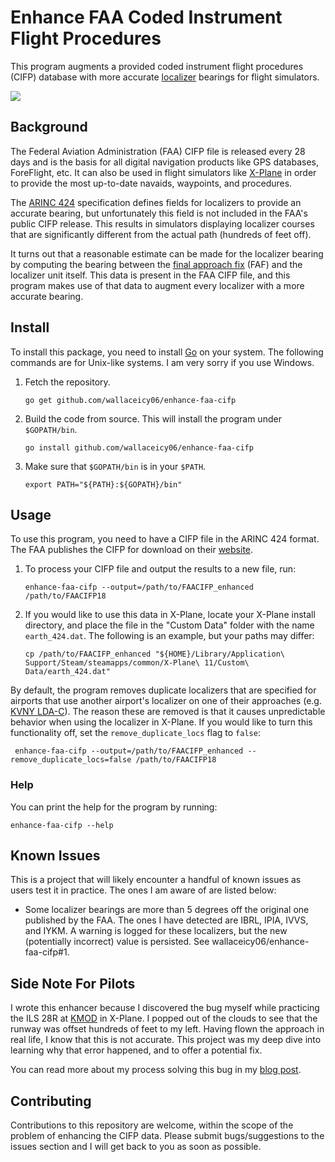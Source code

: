 # Enhance FAA Coded Instrument Flight Procedures

This program augments a provided coded instrument flight procedures (CIFP)
database with more accurate [localizer](https://en.wikipedia.org/wiki/Instrument_landing_system_localizer) bearings for flight simulators.

![](https://github.com/wallaceicy06/enhance-faa-cifp/workflows/Go/badge.svg)

## Background

The Federal Aviation Administration (FAA) CIFP file is released every 28 days
and is the basis for all digital navigation products like GPS databases,
ForeFlight, etc. It can also be used in flight simulators like
[X-Plane](https://www.x-plane.com/) in order to provide the most up-to-date
navaids, waypoints, and procedures.

The [ARINC 424](https://en.wikipedia.org/wiki/ARINC_424) specification defines
fields for localizers to provide an accurate bearing, but unfortunately this
field is not included in the FAA's public CIFP release. This results in
simulators displaying localizer courses that are significantly different from
the actual path (hundreds of feet off).

It turns out that a reasonable estimate can be made for the localizer bearing by
computing the bearing between the [final approach
fix](https://en.wikipedia.org/wiki/Final_approach_(aeronautics)#Final_approach_point)
(FAF) and the localizer unit itself. This data is present in the FAA CIFP file,
and this program makes use of that data to augment every localizer with a more
accurate bearing.

## Install

To install this package, you need to install
[Go](https://golang.org/doc/install) on your system. The following commands
are for Unix-like systems. I am very sorry if you use Windows.

1. Fetch the repository.

   ```shell
   go get github.com/wallaceicy06/enhance-faa-cifp
   ```

1. Build the code from source. This will install the program under `$GOPATH/bin`.

   ```shell
   go install github.com/wallaceicy06/enhance-faa-cifp
   ```

1. Make sure that `$GOPATH/bin` is in your `$PATH`.

    ```shell
    export PATH="${PATH}:${GOPATH}/bin"
    ```

## Usage

To use this program, you need to have a CIFP file in the ARINC 424 format. The
FAA publishes the CIFP for download on their
[website](https://www.faa.gov/air_traffic/flight_info/aeronav/digital_products/cifp/download/).

1. To process your CIFP file and output the results to a new file, run:

   ```shell
   enhance-faa-cifp --output=/path/to/FAACIFP_enhanced /path/to/FAACIFP18
   ```

2. If you would like to use this data in X-Plane, locate your X-Plane install
directory, and place the file in the "Custom Data" folder with the name
`earth_424.dat`. The following is an example, but your paths may differ:

    ```shell
    cp /path/to/FAACIFP_enhanced "${HOME}/Library/Application\ Support/Steam/steamapps/common/X-Plane\ 11/Custom\ Data/earth_424.dat"
    ```

By default, the program removes duplicate localizers that are specified for
airports that use another airport's localizer on one of their approaches (e.g.
[KVNY LDA-C](https://skyvector.com/files/tpp/2004/pdf/00552LDAC.PDF)). The
reason these are removed is that it causes unpredictable behavior when using the
localizer in X-Plane. If you would like to turn this functionality off, set the
`remove_duplicate_locs` flag to `false`:

```shell
 enhance-faa-cifp --output=/path/to/FAACIFP_enhanced --remove_duplicate_locs=false /path/to/FAACIFP18
```

### Help

You can print the help for the program by running:

```shell
enhance-faa-cifp --help
```

## Known Issues

This is a project that will likely encounter a handful of known issues as users
test it in practice. The ones I am aware of are listed below:

- Some localizer bearings are more than 5 degrees off the original one published
  by the FAA. The ones I have detected are IBRL, IPIA, IVVS, and IYKM. A
  warning is logged for these localizers, but the new (potentially incorrect)
  value is persisted. See wallaceicy06/enhance-faa-cifp#1.

## Side Note For Pilots

I wrote this enhancer because I discovered the bug myself while practicing the
ILS 28R at
[KMOD](https://skyvector.com/airport/MOD/Modesto-City-Co-Harry-Sham-Field-Airport)
in X-Plane. I popped out of the clouds to see that the runway was offset
hundreds of feet to my left. Having flown the approach in real life, I know
that this is not accurate. This project was my deep dive into learning why that
error happened, and to offer a potential fix.

You can read more about my process solving this bug in my [blog
post](https://seanharger.com/posts/hundredths-of-degrees-from-death/).

## Contributing

Contributions to this repository are welcome, within the scope of the problem
of enhancing the CIFP data. Please submit bugs/suggestions to the issues section
and I will get back to you as soon as possible.
